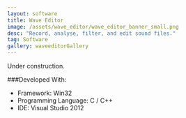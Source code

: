 ```yaml
---
layout: software
title: Wave Editor
image: /assets/wave_editor/wave_editor_banner_small.png
desc: "Record, analyse, filter, and edit sound files."
tag: Software
gallery: waveeditorGallery
---
```

Under construction.

###Developed With:
* Framework: Win32
* Programming Language: C / C++
* IDE: Visual Studio 2012

